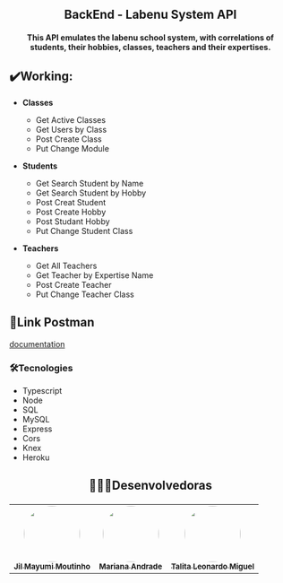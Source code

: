 <h2 align="center"> BackEnd - Labenu System API </h2>

<h4 align="center"> This API emulates the labenu school system, with correlations of students, their hobbies, classes, teachers and their expertises. </h4>

## ✔️Working:

- **Classes**
  - Get Active Classes
  - Get Users by Class
  - Post Create Class
  - Put Change Module
  
- **Students**
  - Get Search Student by Name
  - Get Search Student by Hobby
  - Post Creat Student 
  - Post Create Hobby
  - Post Studant Hobby 
  - Put Change Student Class
    
- **Teachers**
  - Get All Teachers 
  - Get Teacher by Expertise Name
  - Post Create Teacher
  - Put Change Teacher Class

## 🔗Link Postman
[documentation](https://documenter.getpostman.com/view/21551971/VVJ6xE4p)


### 🛠Tecnologies
- Typescript
- Node
- SQL
- MySQL
- Express
- Cors
- Knex
- Heroku

<h2 align="center"> 

 👩🏻‍💻Desenvolvedoras 

</h2>
<table align="center">
  <tr>
  <td align="center"><a href="https://github.com/JilMayumiMoutinho"><img style="border-radius: 50%;" src="https://avatars.githubusercontent.com/u/104766367?v=4" width="100px;" alt=""/><br /><sub><b>Jil Mayumi Moutinho</b></sub></a>
  <br />
    </td> <td align="center"><a href="https://github.com/Mariandr4de"><img style="border-radius: 50%;" src="https://avatars.githubusercontent.com/u/104591781?v=4" width="100px;" alt=""/><br /><sub><b>Mariana Andrade</b></sub></a>
    <br />
    </td> <td align="center"><a href="https://github.com/TalitaMiguel"><img style="border-radius: 50%;" src="https://avatars.githubusercontent.com/u/62106501?v=4" width="100px;" alt=""/><br /><sub><b>Talita Leonardo Miguel</b></sub></a><br />
    </td> 
  </tr>
</table>
